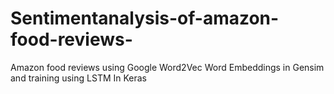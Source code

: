 # Sentimentanalysis-of-amazon-food-reviews-
Amazon food reviews using Google Word2Vec Word Embeddings in Gensim and training using LSTM In Keras
